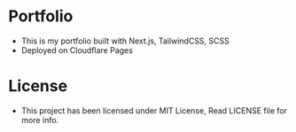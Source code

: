 # Portfolio
- This is my portfolio built with Next.js, TailwindCSS, SCSS
- Deployed on Cloudflare Pages

# License
- This project has been licensed under MIT License, Read LICENSE file for more info.


